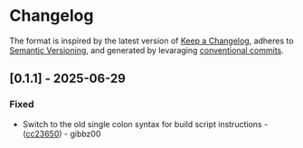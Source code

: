 # Changelog

The format is inspired by the latest version of [Keep a Changelog](https://keepachangelog.com/en), adheres to [Semantic Versioning](https://semver.org/spec/v2.0.0.html), and generated by levaraging [conventional commits](https://www.conventionalcommits.org/).

## [0.1.1] - 2025-06-29

### Fixed

- Switch to the old single colon syntax for build script instructions - ([cc23650](https://github.com/gibbz00/minilink/commit/cc23650d8063ffbd39724c97777853612d9624ec)) - gibbz00
